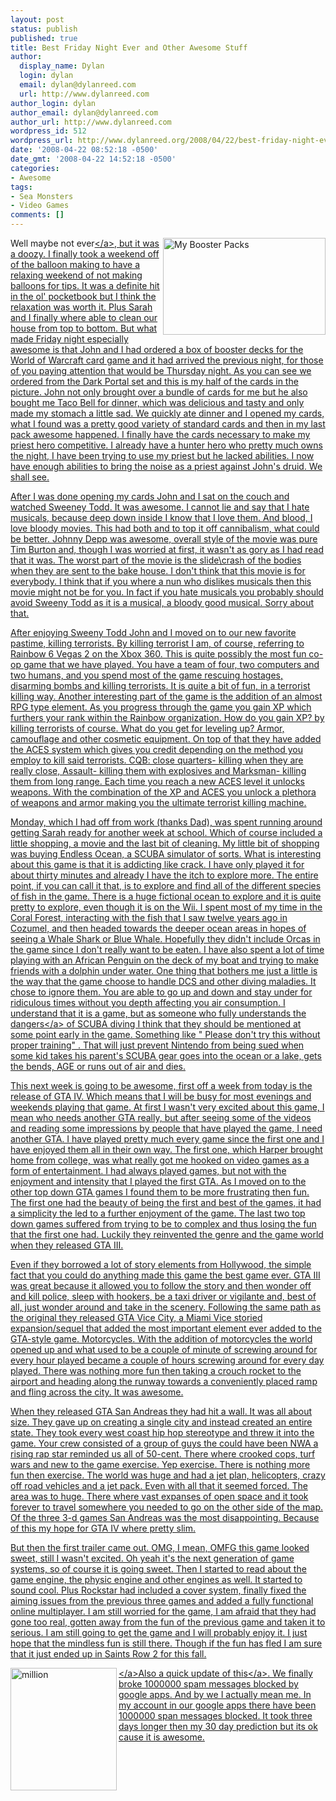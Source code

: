 ```yaml
---
layout: post
status: publish
published: true
title: Best Friday Night Ever and Other Awesome Stuff
author:
  display_name: Dylan
  login: dylan
  email: dylan@dylanreed.com
  url: http://www.dylanreed.com
author_login: dylan
author_email: dylan@dylanreed.com
author_url: http://www.dylanreed.com
wordpress_id: 512
wordpress_url: http://www.dylanreed.org/2008/04/22/best-friday-night-ever-and-other-awesome-stuff/
date: '2008-04-22 08:52:18 -0500'
date_gmt: '2008-04-22 14:52:18 -0500'
categories:
- Awesome
tags:
- Sea Monsters
- Video Games
comments: []
---
```

<p>Well maybe not ever<a href="http:&#47;&#47;www.dylanreed.org&#47;wp-content&#47;uploads&#47;2008&#47;04&#47;img-0373.jpg"><img src="http:&#47;&#47;www.dylanreed.org&#47;wp-content&#47;uploads&#47;2008&#47;04&#47;img-0373-thumb.jpg" style="border-width: 0px" alt="My Booster Packs" align="right" border="0" height="155" width="260" &#47;><&#47;a>, but it was a doozy. I finally took a weekend off of the balloon making to have a relaxing weekend of not making balloons for tips. It was a definite hit in the ol' pocketbook but I think the relaxation was worth it. Plus Sarah and I finally where able to clean our house from top to bottom. But what made Friday night especially awesome is that John and I had ordered a box of booster decks for the World of Warcraft card game and it had arrived the previous night, for those of you paying attention that would be Thursday night. As you can see we ordered from the Dark Portal set and this is my half of the cards in the picture. John not only brought over a bundle of cards for me but he also bought me Taco Bell for dinner, which was delicious and tasty and only made my stomach a little sad. We quickly ate dinner and I opened my cards, what I found was a pretty good variety of standard cards and then in my last pack awesome happened. I finally have the cards necessary to make my priest hero competitive. I already have a hunter hero who pretty much owns the night, I have been trying to use my priest but he lacked abilities. I now have enough abilities to bring the noise as a priest against John's druid. We shall see.</p>
<p>After I was done opening my cards John and I sat on the couch and watched Sweeney Todd. It was awesome. I cannot lie and say that I hate musicals, because deep down inside I know that I love them. And blood, I love bloody movies. This had both and to top it off cannibalism, what could be better. Johnny Depp was awesome, overall style of the movie was pure Tim Burton and, though I was worried at first, it wasn't as gory as I had read that it was. The worst part of the movie is the slide\crash of the bodies when they are sent to the bake house. I don't think that this movie is for everybody. I think that if you where a nun who dislikes musicals then this movie might not be for you. In fact if you hate musicals you probably should avoid Sweeny Todd as it is a musical, a bloody good musical. Sorry about that.</p>
<p>After enjoying Sweeny Todd John and I moved on to our new favorite pastime, killing terrorists. By killing terrorist I am, of course, referring to Rainbow 6 Vegas 2 on the Xbox 360. This is quite possibly the most fun co-op game that we have played. You have a team of four, two computers and two humans, and you spend most of the game rescuing hostages, disarming bombs and killing terrorists. It is quite a bit of fun, in a terrorist killing way. Another interesting part of the game is the addition of an almost RPG type element. As you progress through the game you gain XP which furthers your rank within the Rainbow organization. How do you gain XP? by killing terrorists of course. What do you get for leveling up? Armor, camouflage and other cosmetic equipment. On top of that they have added the ACES system which gives you credit depending on the method you employ to kill said terrorists. CQB: close quarters- killing when they are really close, Assault- killing them with explosives and Marksman- killing them from long range. Each time you reach a new ACES level it unlocks weapons. With the combination of the XP and ACES you unlock a plethora of weapons and armor making you the ultimate terrorist killing machine.</p>
<p>Monday, which I had off from work (thanks Dad), was spent running around getting Sarah ready for another week at school. Which of course included a little shopping, a movie and the last bit of cleaning. My little bit of shopping was buying Endless Ocean, a SCUBA simulator of sorts. What is interesting about this game is that it is addicting like crack. I have only played it for about thirty minutes and already I have the itch to explore more. The entire point, if you can call it that, is to explore and find all of the different species of fish in the game. There is a huge fictional ocean to explore and it is quite pretty to explore, even though it is on the Wii. I spent most of my time in the Coral Forest, interacting with the fish that I saw twelve years ago in Cozumel, and then headed towards the deeper ocean areas in hopes of seeing a Whale Shark or Blue Whale. Hopefully they didn't include Orcas in the game since I don't really want to be eaten. I have also spent a lot of time playing with an African Penguin on the deck of my boat and trying to make friends with a dolphin under water. One thing that bothers me just a little is the way that the game choose to handle DCS and other diving maladies. It chose to ignore them. You are able to go up and down and stay under for ridiculous times without you depth affecting you air consumption. I understand that it is a game, but as someone who fully understands the <a href="http:&#47;&#47;www.dylanreed.org&#47;2007&#47;09&#47;18&#47;four-best-ways-to-die-while-scuba-diving&#47;" target="_blank">dangers<&#47;a> of SCUBA diving I think that they should be mentioned at some point early in the game. Something like " Please don't try this without proper training" . That will just prevent Nintendo from being sued when some kid takes his parent's SCUBA gear goes into the ocean or a lake, gets the bends, AGE or runs out of air and dies.</p>
<p>This next week is going to be awesome, first off a week from today is the release of GTA IV. Which means that I will be busy for most evenings and weekends playing that game. At first I wasn't very excited about this game, I mean who needs another GTA really, but after seeing some of the videos and reading some impressions by people that have played the game, I need another GTA. I have played pretty much every game since the first one and I have enjoyed them all in their own way. The first one, which Harper brought home from college, was what really got me hooked on video games as a form of entertainment. I had always played games, but not with the enjoyment and intensity that I played the first GTA. As I moved on to the other top down GTA games I found them to be more frustrating then fun. The first one had the beauty of being the first and best of the games, it had a simplicity the led to a further enjoyment of the game. The last two top down games suffered from trying to be to complex and thus losing the fun that the first one had. Luckily they reinvented the genre and the game world when they released GTA III.</p>
<p>Even if they borrowed a lot of story elements from Hollywood, the simple fact that you could do anything made this game the best game ever. GTA III was great because it allowed you to follow the story and then wonder off and kill police, sleep with hookers, be a taxi driver or vigilante and, best of all, just wonder around and take in the scenery. Following the same path as the original they released GTA Vice City, a Miami Vice storied expansion&#47;sequel that added the most important element ever added to the GTA-style game. Motorcycles. With the addition of motorcycles the world opened up and what used to be a couple of minute of screwing around for every hour played became a couple of hours screwing around for every day played. There was nothing more fun then taking a crouch rocket to the airport and heading along the runway towards a conveniently placed ramp and fling across the city. It was awesome.</p>
<p>When they released GTA San Andreas they had hit a wall. It was all about size. They gave up on creating a single city and instead created an entire state. They took every west coast hip hop stereotype and threw it into the game. Your crew consisted of a group of guys the could have been NWA a rising rap star reminded us all of 50-cent. There where crooked cops, turf wars and new to the game exercise. Yep exercise. There is nothing more fun then exercise. The world was huge and had a jet plan, helicopters, crazy off road vehicles and a jet pack. Even with all that it seemed forced. The area was to huge. There where vast expanses of open space and it took forever to travel somewhere you needed to go on the other side of the map. Of the three 3-d games San Andreas was the most disappointing. Because of this my hope for GTA IV where pretty slim.</p>
<p>But then the first trailer came out. OMG, I mean, OMFG this game looked sweet, still I wasn't excited. Oh yeah it's the next generation of game systems, so of course it is going sweet. Then I started to read about the game engine, the physic engine and other engines as well. It started to sound cool. Plus Rockstar had included a cover system, finally fixed the aiming issues from the previous three games and added a fully functional online multiplayer. I am still worried for the game, I am afraid that they had gone too real, gotten away from the fun of the previous game and taken it to serious. I am still going to get the game and I will probably enjoy it. I just hope that the mindless fun is still there. Though if the fun has fled I am sure that it just ended up in Saints Row 2 for this fall.</p>
<p><a href="http:&#47;&#47;www.dylanreed.org&#47;wp-content&#47;uploads&#47;2008&#47;04&#47;million.gif"><img src="http:&#47;&#47;www.dylanreed.org&#47;wp-content&#47;uploads&#47;2008&#47;04&#47;million-thumb.gif" style="border: 0px none " alt="million" align="left" border="0" height="196" width="170" &#47;><&#47;a>Also a quick update of <a href="http:&#47;&#47;www.dylanreed.org&#47;2008&#47;04&#47;03&#47;oh-google-calendar-sync-your-such-a-tease&#47;" target="_blank">this<&#47;a>. We finally broke 1000000 spam messages blocked by google apps. And by we I actually mean me. In my account in our google apps there have been 1000000 span messages blocked. It took three days longer then my 30 day prediction but its ok cause it is awesome.</p>

